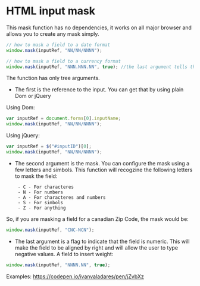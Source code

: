 # HTML input mask

This mask function has no dependencies, it works on all major browser and allows you to create any mask simply.

```js
// how to mask a field to a date format 
window.mask(inputRef, "NN/NN/NNNN"); 
```

```js
// how to mask a field to a currency format 
window.mask(inputRef, "NNN.NNN.NN", true); //the last argument tells that this is a numeric field  
```

The function has only tree arguments.

- The first is the reference to the input. You can get that by using plain Dom or jQuery

Using Dom:
```js
var inputRef = document.forms[0].inputName;
window.mask(inputRef, "NN/NN/NNNN"); 
```

Using jQuery:
```js
var inputRef = $("#inputID")[0];
window.mask(inputRef, "NN/NN/NNNN"); 
```

- The second argument is the mask. You can configure the mask using a few letters and simbols. This function will recogzine the following letters to mask the field:

       - C - For characteres 
       - N - For numbers
       - A - For characteres and numbers
       - S - For simbols
       - Z - For anything

So, if you are masking a field for a canadian Zip Code, the mask would be:

```js
window.mask(inputRef, "CNC-NCN"); 
```

- The last argument is a flag to indicate that the field is numeric. This will make the field to be aligned by right and will allow the user to type negative values. A field to insert weight:

```js
window.mask(inputRef, "NNNN.NN", true);   
```

Examples: https://codepen.io/ivanvaladares/pen/jZvbXz

